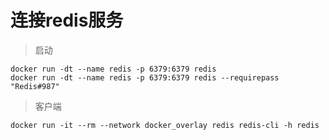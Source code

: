 # 连接redis服务
> 启动
```shell
docker run -dt --name redis -p 6379:6379 redis
docker run -dt --name redis -p 6379:6379 redis --requirepass "Redis#987"
```
> 客户端
```shell
docker run -it --rm --network docker_overlay redis redis-cli -h redis
```

